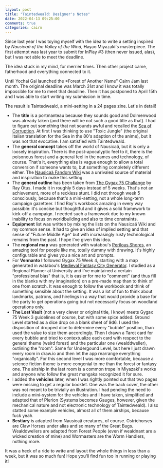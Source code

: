 ```yaml
---
layout: post
title: "Taintedweald: Designer's Notes"
date: 2022-04-13 09:25:00
comments: true
categories: cairn
---
```

Since last year I was toying myself with the idea to write a setting inspired by *Nausicaä of the Valley of the Wind*, Hayao Miyazaki's masterpiece. The first attempt was last year to submit for InPlay #3 (then never issued, alas), but I was not able to meet the deadline.

The idea stuck in my mind, for merrier times. Then other project came, fatherhood and everything connected to it.

Until Yochai Gal launched the *Forest of Another Name" Cairn Jam last month. The original deadline was March 31st and I know it was totally impossible for me to meet that deadline. Then it has postponed to April 15th and I was able to start writing my submission in time.

The result is Taintedweald, a mini-setting in a 24 pages zine. Let's in detail!

- The **title** is a portmanteau because they sounds good and Dolmenwood was already taken (and there will be not such a good title as that). I had to figure out something that not sounds awful and recalled the [Sea of Corruption](https://nausicaa.fandom.com/wiki/Sea_of_Corruption). At first I was thinking to use "Toxic Jungle" (the original Italian translation for the Sea in the 80's adaption of the anime), but it was not that evocative. I am satisfied with Taintedweald.
- The **general concept** takes off the world of Nausicaä, but it is only a loosely inspiration. There is the post-apocalyptic feel to it, there is the poisonous forest and a general feel in the names and technology, of course. That's it, everything else is vague enough to allow a total conversion if someone wants to, but something completely different either. The [Nausicaä Fandom Wiki](https://nausicaa.fandom.com/) was a unrivaled source of material and inspiration to make this setting.
- The **general outline** has been taken from [The Gygax 75 Challange](https://rayotus.itch.io/gygax75) by Ray Otus. I made it in roughly 5 days instead of 5 weeks. That's not an achievement, more of a reckless stunt. I did not through week 5 consciously, because that's a mini-setting, not a whole long-term campaign gazetteer. I find Ray's workbook amazing in every way possible: it's concise but thoughtful and it gives a solid framework to kick-off a campaign. I needed such a framework due to my known inability to focus on worldbuilding and also to time constraints.
- **Equipment** list was written by mixing the lists on the Nausicaä Wiki and my common sense. It had to give an idea of implied setting and that sense of "Future Middle Age" but with increasingly rusty technological remains from the past. I hope I've given this idea.
- The **regional map** was generated with watabou's [Perilous Shores](https://watabou.itch.io/perilous-shores), an amazing tool for people like me, totally dummy with drawing. It's highly configurable and gives you a nice art and prompts.
- For **Vennanto** I followed Gygax 75 Week 4, starting with a map generated in watabou's [
Medieval Fantasy City Generator](https://watabou.itch.io/medieval-fantasy-city-generator). I studied as a Regional Planner at University and I've maintained a certain "professional bias" that is, it is easier for me to "comment" (and thus fill in the blanks with my imagination) on a pre-made map than to think of one from scratch. It was enough to follow the workbook and think of something sensible about the setting. It was a lot of fun to think about landmarks, patrons, and hirelings in a way that would provide a base for the party to get operations going but not necessarily focus on woodland operations only.
- **The Lost Vault** (not a very clever or original title, I know) meets Gygax 75 Week 3 guidelines of course, but with some spice added. Ground Level started as a dice drop on a blank sheet of 9d6. I used the disposition of dropped dice to determine every "bubble" position, than used the value to size them accordingly. Then I drawn a Tarot card for every bubble and tried to contextualize each card with respect to the general theme (weird forest) and the particular one (wealddweller), outlining the "room". Same for Undergound Level, but here I just drawn every room in draw.io and then let the app rearrange everything "organically". For this second level I was more comfortable, because a science fiction theme is more congenial to me than the forest or fantasy one. The airship in the last room is a common trope in Miyazaki's works and anyone who follow the great mangaka recognized it for sure.
- I added the **vehicles** later, when I was rightly pointed out that two pages were missing to get a regular booklet. One was the back cover, the other was not meant to be trivially an illustration. I had pending the need to include a mini-system for the vehicles and I have taken, simplified and adapted that of Plerion (Systems becomes Gauges, however, given the mechanical nature and not electronic technology of Taintedweald). I also statted some example vehicles, almost all of them airships, because fuck yeah. 
- **Bestiary** is adapted from Nausicaä creatures, of course. Ostrichorses are Claw Horses under alias and so many of the Great Bugs. Wealddwellers are adapted from Forest People (even if wealdnant are a wicked creation of mine) and Wormasters are the Worm Handlers, nothing more.

It was a heck of a ride to write and layout the whole things in less than a week, but it was so much fun! Hope you'll find fun too in running or playing it!